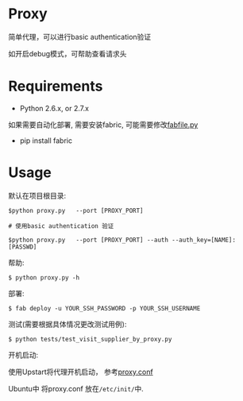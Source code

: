 Proxy
=============


简单代理，可以进行basic authentication验证

如开启debug模式，可帮助查看请求头



Requirements
==================

 * Python 2.6.x, or 2.7.x


如果需要自动化部署, 需要安装fabric, 可能需要修改[fabfile.py](https://github.com/lifenglifeng001/proxy/blob/master/fabfile.py)

 * pip install fabric




Usage
==============

默认在项目根目录:

    $python proxy.py   --port [PROXY_PORT]
    
    # 使用basic authentication 验证

    $python proxy.py   --port [PROXY_PORT] --auth --auth_key=[NAME]:[PASSWD]


帮助:

    $ python proxy.py -h

部署:
    
    $ fab deploy -u YOUR_SSH_PASSWORD -p YOUR_SSH_USERNAME

测试(需要根据具体情况更改测试用例):

    $ python tests/test_visit_supplier_by_proxy.py


开机启动:

使用Upstart将代理开机启动， 参考[proxy.conf](https://github.com/lifenglifeng001/proxy/blob/master/proxy.conf)

Ubuntu中 将proxy.conf 放在`/etc/init/`中.

